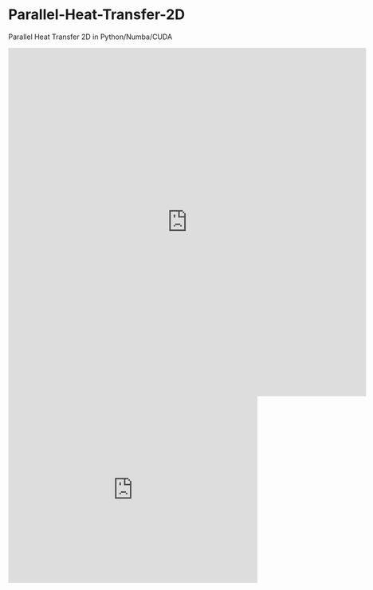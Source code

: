 # Parallel-Heat-Transfer-2D
Parallel Heat Transfer 2D in Python/Numba/CUDA

<iframe src="https://docs.google.com/gview?url=https://github.com/grzedzicki/Parallel-Heat-Transfer-2D/blob/main/RaportCUDA.pdf&embedded=true" style="width:718px; height:700px;" frameborder="0"></iframe>
<embed src="https://drive.google.com/viewerng/
viewer?embedded=true&url=https://github.com/grzedzicki/Parallel-Heat-Transfer-2D/blob/main/RaportCUDA.pdf" width="500" height="375">
